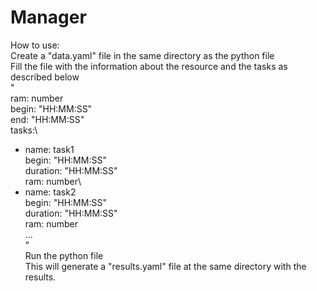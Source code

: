 # Manager
How to use:\
Create a "data.yaml" file in the same directory as the python file\
Fill the file with the information about the resource and the tasks as described below\
"\
ram: number\
begin: "HH:MM:SS"\
end: "HH:MM:SS"\
tasks:\
  - name: task1\
    begin: "HH:MM:SS"\
    duration: "HH:MM:SS"\
    ram: number\
  - name: task2\
    begin: "HH:MM:SS"\
    duration: "HH:MM:SS"\
    ram: number\
  ...\
"\
Run the python file\
This will generate a "results.yaml" file at the same directory with the results.
